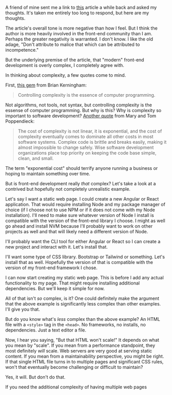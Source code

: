 A friend of mine sent me a link to [this]() article a while back and asked my thoughts. It's taken me entirely too long to respond, but here are my thoughts.

The article's overall tone is more negative than how I feel. But I think the author is more heavily involved in the front-end community than I am. Perhaps the greater negativity is warranted. I don't know. I like the old adage, "Don't attribute to malice that which can be attributed to incompetence."

But the underlying premise of the article, that "modern" front-end development is overly complex, I completely agree with.

In thinking about complexity, a few quotes come to mind.

First, [this gem]() from Brian Kerningham:

> Controlling complexity is the essence of computer programming.

Not algorithms, not tools, not syntax, but controlling complexity is the essense of computer programming. But why is this? Why is complexity so important to software development? [Another quote]() from Mary and Tom Poppendieck:

> The cost of complexity is not linear, it is exponential, and the cost of complexity eventually comes to dominate all other costs in most software systems. Complex code is brittle and breaks easily, making it almost impossible to change safely. Wise software development organizations place top priority on keeping the code base simple, clean, and small.

The term "exponential cost" should terrify anyone running a business or hoping to maintain something over time.

But is front-end development really _that_ complex? Let's take a look at a contrived but hopefully not completely unrealistic example.

Let's say I want a static web page. I could create a new Angular or React application. That would require installing Node and my package manager of choice (if I choose not to use NPM or if it does not come with my Node installation). I'll need to make sure whatever version of Node I install is compatible with the version of the front-end library I choose. I might as well go ahead and install NVM because I'll probably want to work on other projects as well and that will likely need a different version of Node. 

I'll probably want the CLI tool for either Angular or React so I can create a new project and interact with it. Let's install that.

I'll want some type of CSS library. Bootstrap or Tailwind or something. Let's install that as well. Hopefully the version of that is compatible with the version of my front-end framework I chose.

I can now start creating my static web page. This is before I add any actual functionality to my page. That might require installing additional dependencies. But we'll keep it simple for now.

All of that isn't _so_ complex, is it? One could definitely make the argument that the above example is significantly less complex than other examples. I'll give you that.

But do you know what's _less_ complex than the above example? An HTML file with a `<style>` tag in the `<head>`. No frameworks, no installs, no dependencies. Just a text editor a file.

Now, I hear you saying, "But that HTML won't scale!" It depends on what you mean by "scale". If you mean from a performance standpoint, they most definitely _will_ scale. Web servers are very good at serving static content. If you mean from a maintainability perspective, you might be right. If that single HTML file turns in to multiple pages and significant CSS rules, won't that eventually become challenging or difficult to maintain?

Yes, it will. But don't do that.

If you need the additional complexity of having multiple web pages